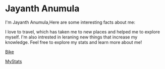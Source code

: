 # Jayanth Anumula

I'm Jayanth Anumula,Here are some interesting facts about me:

I love to travel, which has taken me to new places and helped me to explore myself.
I'm also intrested in leraning new things that increase my knowledge.
Feel free to explore my stats and learn more about me!

[Bike](https://github.com/anumulaJayanth/my2-anumula/blob/main/gitImage.jpg)



[MyStats](MyStats.md)